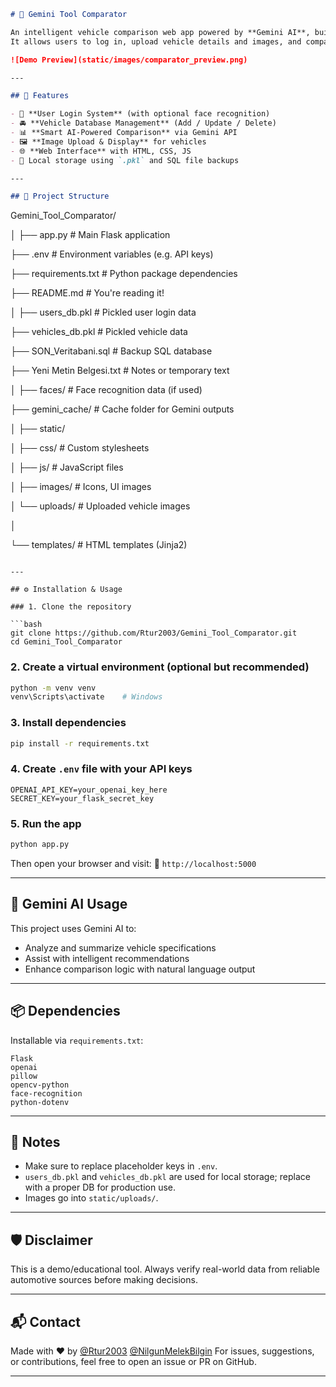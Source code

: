 ```markdown
# 🚗 Gemini Tool Comparator

An intelligent vehicle comparison web app powered by **Gemini AI**, built with **Python** and **Flask**.  
It allows users to log in, upload vehicle details and images, and compare cars side-by-side using AI-enhanced analysis.

![Demo Preview](static/images/comparator_preview.png)

---

## 🔧 Features

- 🔐 **User Login System** (with optional face recognition)
- 🚘 **Vehicle Database Management** (Add / Update / Delete)
- 📊 **Smart AI-Powered Comparison** via Gemini API
- 🖼️ **Image Upload & Display** for vehicles
- 🌐 **Web Interface** with HTML, CSS, JS
- 💾 Local storage using `.pkl` and SQL file backups

---

## 📁 Project Structure

```

Gemini\_Tool\_Comparator/

│
├── app.py                  # Main Flask application

├── .env                    # Environment variables (e.g. API keys)

├── requirements.txt        # Python package dependencies

├── README.md               # You're reading it!

│
├── users\_db.pkl            # Pickled user login data

├── vehicles\_db.pkl         # Pickled vehicle data

├── SON\_Veritabani.sql      # Backup SQL database

├── Yeni Metin Belgesi.txt  # Notes or temporary text

│
├── faces/                  # Face recognition data (if used)

├── gemini\_cache/           # Cache folder for Gemini outputs

│
├── static/

│   ├── css/                # Custom stylesheets

│   ├── js/                 # JavaScript files

│   ├── images/             # Icons, UI images

│   └── uploads/            # Uploaded vehicle images

│

└── templates/              # HTML templates (Jinja2)


````

---

## ⚙️ Installation & Usage

### 1. Clone the repository

```bash
git clone https://github.com/Rtur2003/Gemini_Tool_Comparator.git
cd Gemini_Tool_Comparator
````

### 2. Create a virtual environment (optional but recommended)

```bash
python -m venv venv
venv\Scripts\activate    # Windows
```

### 3. Install dependencies

```bash
pip install -r requirements.txt
```

### 4. Create `.env` file with your API keys

```env
OPENAI_API_KEY=your_openai_key_here
SECRET_KEY=your_flask_secret_key
```

### 5. Run the app

```bash
python app.py
```

Then open your browser and visit:
📍 `http://localhost:5000`

---

## 🤖 Gemini AI Usage

This project uses Gemini AI to:

* Analyze and summarize vehicle specifications
* Assist with intelligent recommendations
* Enhance comparison logic with natural language output

---

## 📦 Dependencies

Installable via `requirements.txt`:

```
Flask
openai
pillow
opencv-python
face-recognition
python-dotenv
```

---

## 📌 Notes

* Make sure to replace placeholder keys in `.env`.
* `users_db.pkl` and `vehicles_db.pkl` are used for local storage; replace with a proper DB for production use.
* Images go into `static/uploads/`.

---

## 🛡️ Disclaimer

This is a demo/educational tool. Always verify real-world data from reliable automotive sources before making decisions.

---

## 📬 Contact

Made with ❤️ by [@Rtur2003](https://github.com/Rtur2003) [@NilgunMelekBilgin](https://github.com/NilgunMelekBilgin)
For issues, suggestions, or contributions, feel free to open an issue or PR on GitHub.

---
